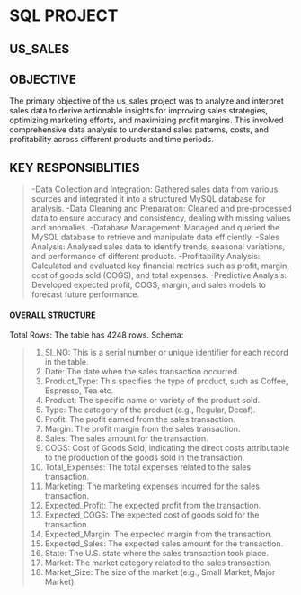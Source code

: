 # SQL PROJECT
## US_SALES

## OBJECTIVE
The primary objective of the us_sales project was to analyze and interpret sales data to derive actionable insights for improving sales strategies, optimizing marketing efforts, and maximizing profit margins. This involved comprehensive data analysis to understand sales patterns, costs, and profitability across different products and time periods.

## KEY RESPONSIBLITIES
> -Data Collection and Integration: Gathered sales data from various sources and integrated it into a structured MySQL database for analysis.
> -Data Cleaning and Preparation: Cleaned and pre-processed data to ensure accuracy and consistency, dealing with missing values and anomalies.
> -Database Management: Managed and queried the MySQL database to retrieve and manipulate data efficiently.
> -Sales Analysis: Analysed sales data to identify trends, seasonal variations, and performance of different products.
> -Profitability Analysis: Calculated and evaluated key financial metrics such as profit, margin, cost of goods sold (COGS), and total expenses.
> -Predictive Analysis: Developed expected profit, COGS, margin, and sales models to forecast future performance.

#### OVERALL STRUCTURE
   Total Rows: The table has 4248 rows.
   Schema:
> 1.	SI_NO: This is a serial number or unique identifier for each record in the table.
> 2.	Date: The date when the sales transaction occurred.
> 3.	Product_Type: This specifies the type of product, such as Coffee, Espresso, Tea etc.
> 4.	Product: The specific name or variety of the product sold.
> 5.	Type: The category of the product (e.g., Regular, Decaf).
> 6.	Profit: The profit earned from the sales transaction.
> 7.	Margin: The profit margin from the sales transaction.
> 8.	Sales: The sales amount for the transaction.
> 9.	COGS: Cost of Goods Sold, indicating the direct costs attributable to the production of the goods sold in the transaction.
> 10.	Total_Expenses: The total expenses related to the sales transaction.
> 11.	Marketing: The marketing expenses incurred for the sales transaction.
> 12.	Expected_Profit: The expected profit from the transaction.
> 13.	Expected_COGS: The expected cost of goods sold for the transaction.
> 14.	Expected_Margin: The expected margin from the transaction.
> 15.	Expected_Sales: The expected sales amount for the transaction.
> 16.	State: The U.S. state where the sales transaction took place.
> 17.	 Market: The market category related to the sales transaction.
> 18.	Market_Size: The size of the market (e.g., Small Market, Major Market).


[//]: # (These are reference links used in the body of this note and get stripped out when the markdown processor does its job. There is no need to format nicely because it shouldn't be seen. Thanks SO - http://stackoverflow.com/questions/4823468/store-comments-in-markdown-syntax)

   [dill]: <https://github.com/joemccann/dillinger>
   [git-repo-url]: <https://github.com/joemccann/dillinger.git>
   [john gruber]: <http://daringfireball.net>
   [df1]: <http://daringfireball.net/projects/markdown/>
   [markdown-it]: <https://github.com/markdown-it/markdown-it>
   [Ace Editor]: <http://ace.ajax.org>
   [node.js]: <http://nodejs.org>
   [Twitter Bootstrap]: <http://twitter.github.com/bootstrap/>
   [jQuery]: <http://jquery.com>
   [@tjholowaychuk]: <http://twitter.com/tjholowaychuk>
   [express]: <http://expressjs.com>
   [AngularJS]: <http://angularjs.org>
   [Gulp]: <http://gulpjs.com>

   [PlDb]: <https://github.com/joemccann/dillinger/tree/master/plugins/dropbox/README.md>
   [PlGh]: <https://github.com/joemccann/dillinger/tree/master/plugins/github/README.md>
   [PlGd]: <https://github.com/joemccann/dillinger/tree/master/plugins/googledrive/README.md>
   [PlOd]: <https://github.com/joemccann/dillinger/tree/master/plugins/onedrive/README.md>
   [PlMe]: <https://github.com/joemccann/dillinger/tree/master/plugins/medium/README.md>
   [PlGa]: <https://github.com/RahulHP/dillinger/blob/master/plugins/googleanalytics/README.md>
